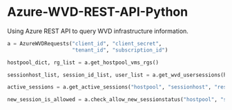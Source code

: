 # Azure-WVD-REST-API-Python
Using Azure REST API to query WVD infrastructure information.

```python
a = AzureWVDRequests("client_id", "client_secret",
                     "tenant_id", "subscription_id")

hostpool_dict, rg_list = a.get_hostpool_vms_rgs()

sessionhost_list, session_id_list, user_list = a.get_wvd_usersessions(hostpool_dict, rg_list)

active_sessions = a.get_active_sessions("hostpool", "sessionhost", "resource_group")

new_session_is_allowed = a.check_allow_new_sessionstatus("hostpool", "sessionhost", "resource_group")
```
